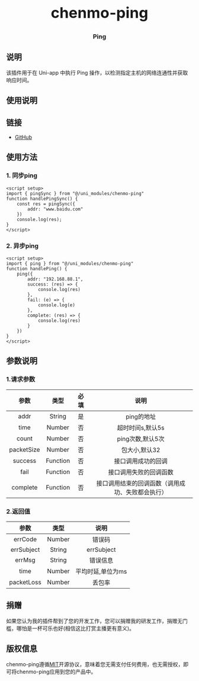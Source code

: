 <h3 align="center" style="margin: 30px 0 30px;font-weight: bold;font-size:40px;">chenmo-ping</h3>
<h3 align="center">Ping</h3>

## 说明

该插件用于在 Uni-app 中执行 Ping 操作，以检测指定主机的网络连通性并获取响应时间。

## 使用说明


## 链接

- [GitHub]()

## 使用方法

### 1. 同步ping
```vue
<script setup>
import { pingSync } from "@/uni_modules/chenmo-ping"
function handlePingSync() {
	const res = pingSync({
		addr: "www.baidu.com"
	})
	console.log(res);
}
</script>
```
### 2. 异步ping
```vue
<script setup>
import { ping } from "@/uni_modules/chenmo-ping"
function handlePing() {
	ping({
		addr: "192.168.88.1",
		success: (res) => {
			console.log(res)
		},
		fail: (e) => {
			console.log(e)
		},
		complete: (res) => {
			console.log(res)
		}
	})
}
</script>
```
## 参数说明

### 1.请求参数

|    参数    |   类型   | 必填 |                       说明                       |
| :--------: | :------: | :--: | :----------------------------------------------: |
|    addr    |  String  |  是  |                    ping的地址                    |
|    time    |  Number  |  否  |                 超时时间s,默认5s                 |
|   count    |  Number  |  否  |                 ping次数,默认5次                 |
| packetSize |  Number  |  否  |                  包大小,默认32                   |
|  success   | Function |  否  |                接口调用成功的回调                |
|    fail    | Function |  否  |              接口调用失败的回调函数              |
|  complete  | Function |  否  | 接口调用结束的回调函数（调用成功、失败都会执行） |
### 2.返回值

|    参数    |  类型  |       说明        |
| :--------: | :----: | :---------------: |
|  errCode   | Number |      错误码       |
| errSubject | String |    errSubject     |
|   errMsg   | String |     错误信息      |
|    time    | Number | 平均时延,单位为ms |
| packetLoss | Number |      丢包率       |

## 捐赠

如果您认为我的插件帮到了您的开发工作，您可以捐赠我的研发工作，捐赠无门槛，哪怕是一杯可乐也好(相信这比打赏主播更有意义)。

## 版权信息
chenmo-ping遵循[MIT](https://en.wikipedia.org/wiki/MIT_License)开源协议，意味着您无需支付任何费用，也无需授权，即可将chenmo-ping应用到您的产品中。